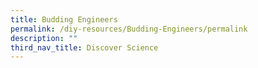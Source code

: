 ```yaml
---
title: Budding Engineers
permalink: /diy-resources/Budding-Engineers/permalink
description: ""
third_nav_title: Discover Science
---
```

